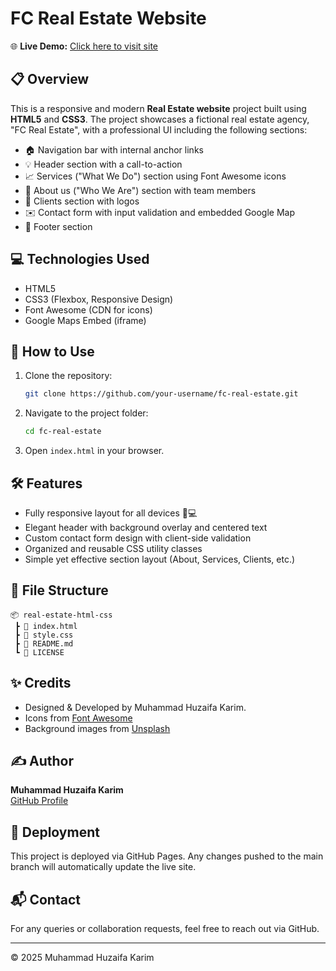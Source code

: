 
# FC Real Estate Website

🌐 **Live Demo:** [Click here to visit site](https://huzaifa-frontend.github.io/real-estate-html-css/)

## 📋 Overview
This is a responsive and modern **Real Estate website** project built using **HTML5** and **CSS3**. The project showcases a fictional real estate agency, "FC Real Estate", with a professional UI including the following sections:

- 🏠 Navigation bar with internal anchor links
- 💡 Header section with a call-to-action
- 📈 Services ("What We Do") section using Font Awesome icons
- 👥 About us ("Who We Are") section with team members
- 💼 Clients section with logos
- ✉️ Contact form with input validation and embedded Google Map
- 👣 Footer section

## 💻 Technologies Used

- HTML5
- CSS3 (Flexbox, Responsive Design)
- Font Awesome (CDN for icons)
- Google Maps Embed (iframe)

## 🚀 How to Use

1. Clone the repository:
   ```bash
   git clone https://github.com/your-username/fc-real-estate.git
   ```
2. Navigate to the project folder:
   ```bash
   cd fc-real-estate
   ```
3. Open `index.html` in your browser.

## 🛠️ Features

- Fully responsive layout for all devices 📱💻
- Elegant header with background overlay and centered text
- Custom contact form design with client-side validation
- Organized and reusable CSS utility classes
- Simple yet effective section layout (About, Services, Clients, etc.)

## 📁 File Structure

```
📦 real-estate-html-css
 ┣ 📄 index.html
 ┣ 📄 style.css
 ┣ 📄 README.md
 ┗ 📄 LICENSE
```

## ✨ Credits

- Designed & Developed by Muhammad Huzaifa Karim.
- Icons from [Font Awesome](https://fontawesome.com/)
- Background images from [Unsplash](https://unsplash.com/)

## ✍️ Author

**Muhammad Huzaifa Karim**  
[GitHub Profile](https://github.com/huzaifakarim1)

## 🔄 Deployment

This project is deployed via GitHub Pages. Any changes pushed to the main branch will automatically update the live site.

## 📬 Contact

For any queries or collaboration requests, feel free to reach out via GitHub.

---

© 2025 Muhammad Huzaifa Karim